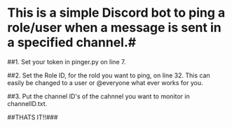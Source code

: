 # This is a simple Discord bot to ping a role/user when a message is sent in a specified channel.#

##1. Set your token in pinger.py on line 7.

##2. Set the Role ID, for the rold you want to ping, on line 32.  This can easily be changed to a user or @everyone what ever works for you.

##3. Put the channel ID's of the cahnnel you want to monitor in channelID.txt.

##THATS IT!!###
